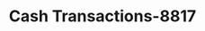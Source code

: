 ---
f_zip-code: 30736
f_state-code: GA
title: Cash Transactions-8817
f_phone: 706-935-2165
f_city-only: Ringgold
f_address: 5411 Alabama Highway Ringgold
f_location-unique-id: '8817'
slug: cash-transactions-8817
updated-on: '2024-05-30T13:46:58.046Z'
created-on: '2024-05-30T13:36:59.803Z'
published-on: '2024-05-30T13:54:32.469Z'
f_city-state: cms/city/ringgold-ga.md
f_company: cms/company/cash-transactions.md
f_state: cms/state/georgia.md
layout: '[payday-loan].html'
tags: payday-loan
---